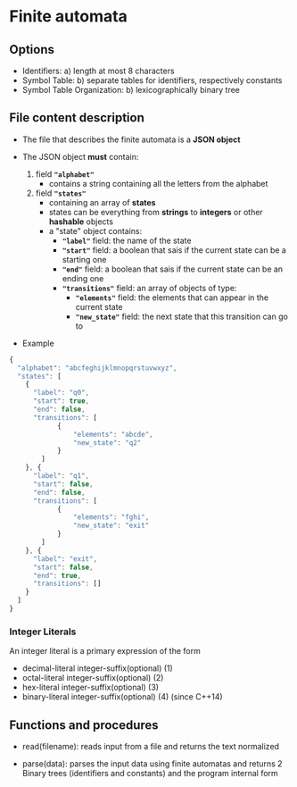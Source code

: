 # Finite automata

## Options

* Identifiers: a) length at most 8 characters
* Symbol Table: b) separate tables for identifiers, respectively constants
* Symbol Table Organization: b) lexicographically binary tree

## File content description

* The file that describes the finite automata is a **JSON object**
* The JSON object **must** contain:
  1. field **`"alphabet"`**
      - contains a string containing all the letters from the alphabet
  2. field **`"states"`**
      - containing an array of **states**
      - states can be everything from **strings** to **integers** or other **hashable** objects
	  - a "state" object contains:
	  	- **`"label"`** field: the name of the state
		- **`"start"`** field: a boolean that sais if the current state can be a starting one
		- **`"end"`** field: a boolean that sais if the current state can be an ending one
		- **`"transitions"`** field: an array of objects of type:
			- **`"elements"`** field: the elements that can appear in the current state
			- **`"new_state"`** field: the next state that this transition can go to

* Example
```javascript
{
  "alphabet": "abcfeghijklmnopqrstuvwxyz",
  "states": [
  	{
      "label": "q0",
      "start": true,
      "end": false,
	  "transitions": [
	  		{
				"elements": "abcde",
				"new_state": "q2"
			}
		]
    }, {
      "label": "q1",
      "start": false,
      "end": false,
	  "transitions": [
	  		{
				"elements": "fghi",
				"new_state": "exit"
			}
		]
    }, {
      "label": "exit",
      "start": false,
      "end": true,
	  "transitions": []
	}
  ]
}
```

### Integer Literals

An integer literal is a primary expression of the form
* decimal-literal integer-suffix(optional)  (1)
* octal-literal integer-suffix(optional)  (2)
* hex-literal integer-suffix(optional)  (3)
* binary-literal integer-suffix(optional) (4) (since C++14)

## Functions and procedures

* read(filename): reads input from a file and returns the text normalized

* parse(data): parses the input data using finite automatas and returns 2 Binary trees (identifiers and constants) and the program internal form
